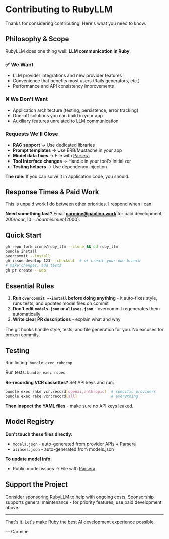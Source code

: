 # Contributing to RubyLLM

Thanks for considering contributing! Here's what you need to know.

## Philosophy & Scope

RubyLLM does one thing well: **LLM communication in Ruby**.

### ✅ We Want
- LLM provider integrations and new provider features
- Convenience that benefits most users (Rails generators, etc.)
- Performance and API consistency improvements

### ❌ We Don't Want
- Application architecture (testing, persistence, error tracking)
- One-off solutions you can build in your app
- Auxiliary features unrelated to LLM communication

### Requests We'll Close
- **RAG support** → Use dedicated libraries
- **Prompt templates** → Use ERB/Mustache in your app
- **Model data fixes** → File with [Parsera](https://github.com/parsera-labs/api-llm-specs/issues)
- **Tool interface changes** → Handle in your tool's initializer
- **Testing helpers** → Use dependency injection

**The rule:** If you can solve it in application code, you should.

## Response Times & Paid Work

This is unpaid work I do between other priorities. I respond when I can.

**Need something fast?** Email **carmine@paolino.work** for paid development. $200/hour, 10-hour minimum ($2000).

## Quick Start

```bash
gh repo fork crmne/ruby_llm --clone && cd ruby_llm
bundle install
overcommit --install
gh issue develop 123 --checkout  # or create your own branch
# make changes, add tests
gh pr create --web
```

## Essential Rules

1. **Run `overcommit --install` before doing anything** - it auto-fixes style, runs tests, and updates model files on commit
2. **Don't edit `models.json` or `aliases.json`** - overcommit regenerates them automatically
3. **Write clear PR descriptions** - explain what and why

The git hooks handle style, tests, and file generation for you. No excuses for broken commits.

## Testing

Run linting: `bundle exec rubocop`

Run tests: `bundle exec rspec`

**Re-recording VCR cassettes?** Set API keys and run:
```bash
bundle exec rake vcr:record[openai,anthropic]  # specific providers
bundle exec rake vcr:record[all]               # everything
```

**Then inspect the YAML files** - make sure no API keys leaked.

## Model Registry

**Don't touch these files directly:**
- `models.json` - auto-generated from provider APIs + [Parsera](https://api.parsera.org/v1/llm-specs)
- `aliases.json` - auto-generated from models.json

**To update model info:**
- Public model issues → File with [Parsera](https://github.com/parsera-labs/api-llm-specs/issues)

## Support the Project

Consider [sponsoring RubyLLM](https://github.com/sponsors/crmne) to help with ongoing costs. Sponsorship supports general maintenance - for priority features, use paid development above.

---

That's it. Let's make Ruby the best AI development experience possible.

— Carmine
